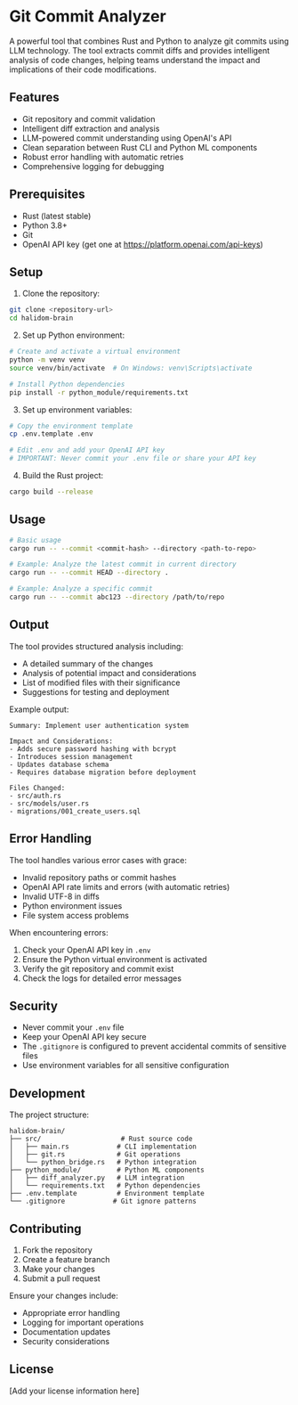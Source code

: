 # Git Commit Analyzer

A powerful tool that combines Rust and Python to analyze git commits using LLM technology. The tool extracts commit diffs and provides intelligent analysis of code changes, helping teams understand the impact and implications of their code modifications.

## Features

- Git repository and commit validation
- Intelligent diff extraction and analysis
- LLM-powered commit understanding using OpenAI's API
- Clean separation between Rust CLI and Python ML components
- Robust error handling with automatic retries
- Comprehensive logging for debugging

## Prerequisites

- Rust (latest stable)
- Python 3.8+
- Git
- OpenAI API key (get one at https://platform.openai.com/api-keys)

## Setup

1. Clone the repository:
```bash
git clone <repository-url>
cd halidom-brain
```

2. Set up Python environment:
```bash
# Create and activate a virtual environment
python -m venv venv
source venv/bin/activate  # On Windows: venv\Scripts\activate

# Install Python dependencies
pip install -r python_module/requirements.txt
```

3. Set up environment variables:
```bash
# Copy the environment template
cp .env.template .env

# Edit .env and add your OpenAI API key
# IMPORTANT: Never commit your .env file or share your API key
```

4. Build the Rust project:
```bash
cargo build --release
```

## Usage

```bash
# Basic usage
cargo run -- --commit <commit-hash> --directory <path-to-repo>

# Example: Analyze the latest commit in current directory
cargo run -- --commit HEAD --directory .

# Example: Analyze a specific commit
cargo run -- --commit abc123 --directory /path/to/repo
```

## Output

The tool provides structured analysis including:
- A detailed summary of the changes
- Analysis of potential impact and considerations
- List of modified files with their significance
- Suggestions for testing and deployment

Example output:
```
Summary: Implement user authentication system

Impact and Considerations:
- Adds secure password hashing with bcrypt
- Introduces session management
- Updates database schema
- Requires database migration before deployment

Files Changed:
- src/auth.rs
- src/models/user.rs
- migrations/001_create_users.sql
```

## Error Handling

The tool handles various error cases with grace:
- Invalid repository paths or commit hashes
- OpenAI API rate limits and errors (with automatic retries)
- Invalid UTF-8 in diffs
- Python environment issues
- File system access problems

When encountering errors:
1. Check your OpenAI API key in `.env`
2. Ensure the Python virtual environment is activated
3. Verify the git repository and commit exist
4. Check the logs for detailed error messages

## Security

- Never commit your `.env` file
- Keep your OpenAI API key secure
- The `.gitignore` is configured to prevent accidental commits of sensitive files
- Use environment variables for all sensitive configuration

## Development

The project structure:
```
halidom-brain/
├── src/                    # Rust source code
│   ├── main.rs            # CLI implementation
│   ├── git.rs             # Git operations
│   └── python_bridge.rs   # Python integration
├── python_module/         # Python ML components
│   ├── diff_analyzer.py   # LLM integration
│   └── requirements.txt   # Python dependencies
├── .env.template          # Environment template
└── .gitignore            # Git ignore patterns
```

## Contributing

1. Fork the repository
2. Create a feature branch
3. Make your changes
4. Submit a pull request

Ensure your changes include:
- Appropriate error handling
- Logging for important operations
- Documentation updates
- Security considerations

## License

[Add your license information here]
